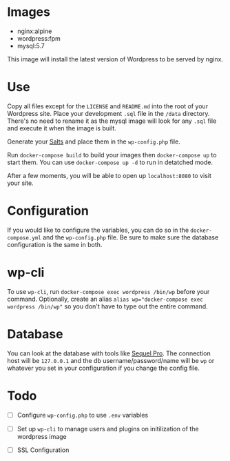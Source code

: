 # Images
- nginx:alpine
- wordpress:fpm
- mysql:5.7

This image will install the latest version of Wordpress to be served by nginx.

# Use
Copy all files except for the `LICENSE` and `README.md` into the root of your Wordpress site.
Place your development `.sql` file in the `/data` directory. There's no need to rename
it as the mysql image will look for any `.sql` file and execute it when the image is built.

Generate your [Salts](https://api.wordpress.org/secret-key/1.1/salt/) and place them
in the `wp-config.php` file.

Run `docker-compose build` to build your images then `docker-compose up` to start them.
You can use `docker-compose up -d` to run in detatched mode.

After a few moments, you will be able to open up `localhost:8080` to visit your site.

# Configuration
If you would like to configure the variables, you can do so in the `docker-compose.yml`
and the `wp-config.php` file. Be sure to make sure the database configuration is the
same in both.

# wp-cli
To use `wp-cli`, run `docker-compose exec wordpress /bin/wp` before your command.
Optionally, create an alias `alias wp="docker-compose exec wordpress /bin/wp"` so you
don't have to type out the entire command.

# Database
You can look at the database with tools like [Sequel Pro](https://www.sequelpro.com/).
The connection host will be `127.0.0.1` and the db username/password/name will be `wp`
or whatever you set in your configuration if you change the config file.

# Todo
- [ ] Configure `wp-config.php` to use `.env` variables
- [ ] Set up `wp-cli` to manage users and plugins on initilization of the wordpress image
- [ ] SSL Configuration


